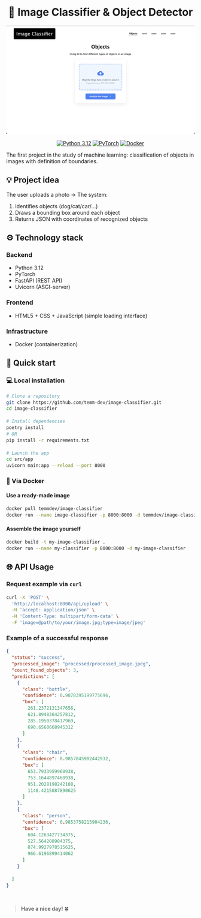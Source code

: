 <h1 align="center">🌌 Image Classifier & Object Detector</h1>

<p align="center">
  <img src="assets/capture.png" alt="Project Demo" width="800">
</p>


<div align="center">

[![Python 3.12](https://img.shields.io/badge/python-3.12-blue.svg)](https://www.python.org/downloads/)
[![PyTorch](https://img.shields.io/badge/PyTorch-%23EE4C2C.svg?logo=PyTorch&logoColor=white)](https://pytorch.org/)
[![Docker](https://img.shields.io/badge/docker-%230db7ed.svg?logo=docker&logoColor=white)](https://www.docker.com/)

</div>


The first project in the study of machine learning: classification of objects in images with definition of boundaries.

## 💡 Project idea
The user uploads a photo → The system:
1. Identifies objects (dog/cat/car/...)
2. Draws a bounding box around each object
3. Returns JSON with coordinates of recognized objects

## ⚙️ Technology stack
### **Backend**
- Python 3.12
- PyTorch
- FastAPI (REST API)
- Uvicorn (ASGI-server)

### **Frontend**
- HTML5 + CSS + JavaScript (simple loading interface)

### **Infrastructure**
- Docker (containerization)

## 🚀 Quick start

### 💻 Local installation
```bash
# Clone a repository
git clone https://github.com/temm-dev/image-classifier.git
cd image-classifier

# Install dependencies
poetry install
# OR
pip install -r requirements.txt

# Launch the app
cd src/app
uvicorn main:app --reload --port 8000
```

### 🐳 Via Docker
#### Use a ready-made image
```bash
docker pull temmdev/image-classifier
docker run --name image-classifier -p 8000:8000 -d temmdev/image-classifier
```


#### Assemble the image yourself
```bash
docker build -t my-image-classifier .
docker run --name my-classifier -p 8000:8000 -d my-image-classifier
```

## 🌐 API Usage

### Request example via `curl`
```bash
curl -X 'POST' \
  'http://localhost:8000/api/upload' \
  -H 'accept: application/json' \
  -H 'Content-Type: multipart/form-data' \
  -F 'image=@path/to/your/image.jpg;type=image/jpeg'
```

### Example of a successful response

```json
{
  "status": "success",
  "processed_image": "processed/processed_image.jpeg",
  "count_found_objects": 3,
  "predictions": [
    {
      "class": "bottle",
      "confidence": 0.9878395199775696,
      "box": [
        261.2372131347656,
        621.8948364257812,
        285.1950378417969,
        690.6560668945312
      ]
    },
    {
      "class": "chair",
      "confidence": 0.9857845902442932,
      "box": [
        653.7933959960938,
        753.1644897460938,
        951.2028198242188,
        1148.4215087890625
      ]
    },
    {
      "class": "person",
      "confidence": 0.9853758215904236,
      "box": [
        604.1263427734375,
        527.564208984375,
        874.9927978515625,
        966.6196899414062
      ]
    }

  ]
}
```


<br>

> **Have a nice day!** 🍀